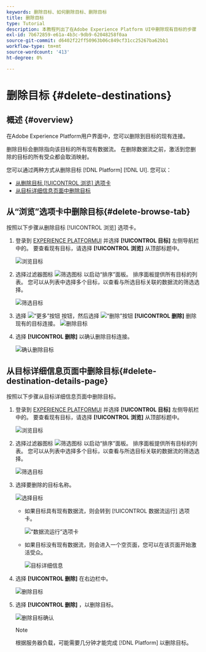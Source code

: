 ```yaml
---
keywords: 删除目标、如何删除目标、删除目标
title: 删除目标
type: Tutorial
description: 本教程列出了在Adobe Experience Platform UI中删除现有目标的步骤
exl-id: 7b672859-e61a-4b3c-9db9-62048258f0aa
source-git-commit: d6402f22ff50963b06c849cf31cc25267ba62bb1
workflow-type: tm+mt
source-wordcount: '413'
ht-degree: 0%

---
```


# 删除目标 {#delete-destinations}

## 概述 {#overview}

在Adobe Experience Platform用户界面中，您可以删除到目标的现有连接。

删除目标会删除指向该目标的所有现有数据流。 在删除数据流之前，激活到您删除的目标的所有受众都会取消映射。

您可以通过两种方式从删除目标 [!DNL Platform] [!DNL UI]. 您可以：

* [从删除目标 [!UICONTROL 浏览] 选项卡](#delete-browse-tab)
* [从目标详细信息页面中删除目标](#delete-destination-details-page)

## 从“浏览”选项卡中删除目标{#delete-browse-tab}

按照以下步骤从删除目标 [!UICONTROL 浏览] 选项卡。

1. 登录到 [EXPERIENCE PLATFORMUI](https://platform.adobe.com/) 并选择 **[!UICONTROL 目标]** 左侧导航栏中的。 要查看现有目标，请选择 **[!UICONTROL 浏览]** 从顶部标题中。

   ![浏览目标](../assets/ui/delete-destinations/browse-destinations.png)

2. 选择过滤器图标 ![筛选图标](../assets/ui/delete-destinations/filter.png) 以启动“排序”面板。 排序面板提供所有目标的列表。 您可以从列表中选择多个目标，以查看与所选目标关联的数据流的筛选选择。

   ![筛选目标](../assets/ui/delete-destinations/filter-destinations.png)

3. 选择 ![“更多”按钮](../assets/ui/delete-destinations/more-icon.png) 按钮，然后选择 ![“删除”按钮](../assets/ui/delete-destinations/delete-icon.png) **[!UICONTROL 删除]** 删除现有的目标连接。
   ![删除目标](../assets/ui/delete-destinations/delete-destinations.png)

4. 选择 **[!UICONTROL 删除]** 以确认删除目标连接。

   ![确认删除目标](../assets/ui/delete-destinations/delete-destinations-confirm.png)

## 从目标详细信息页面中删除目标{#delete-destination-details-page}

按照以下步骤从目标详细信息页面中删除目标。

1. 登录到 [EXPERIENCE PLATFORMUI](https://platform.adobe.com/) 并选择 **[!UICONTROL 目标]** 左侧导航栏中的。 要查看现有目标，请选择 **[!UICONTROL 浏览]** 从顶部标题中。

   ![浏览目标](../assets/ui/delete-destinations/browse-destinations.png)

2. 选择过滤器图标 ![筛选图标](../assets/ui/delete-destinations/filter.png) 以启动“排序”面板。 排序面板提供所有目标的列表。 您可以从列表中选择多个目标，以查看与所选目标关联的数据流的筛选选择。

   ![筛选目标](../assets/ui/delete-destinations/filter-destinations.png)

3. 选择要删除的目标名称。

   ![选择目标](../assets/ui/delete-destinations/delete-destination-select.png)

   * 如果目标具有现有数据流，则会转到 [!UICONTROL 数据流运行] 选项卡。

     ![“数据流运行”选项卡](../assets/ui/delete-destinations/destination-details-dataflows.png)

   * 如果目标没有现有数据流，则会进入一个空页面，您可以在该页面开始激活受众。

     ![目标详细信息](../assets/ui/delete-destinations/destination-details-empty.png)

4. 选择 **[!UICONTROL 删除]** 在右边栏中。

   ![删除目标](../assets/ui/delete-destinations/delete-destinations-button.png)

5. 选择 **[!UICONTROL 删除]** ，以删除目标。

   ![删除目标确认](..//assets/ui/delete-destinations/delete-destinations-delete.png)

   >[!NOTE]
   >
   >根据服务器负载，可能需要几分钟才能完成 [!DNL Platform] 以删除目标。
